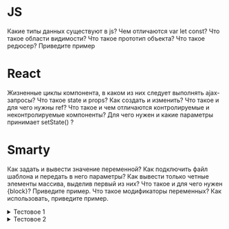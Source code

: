 # JS

Какие типы данных существуют в js?
Чем отличаются var let const?
Что такое области видимости?
Что такое прототип объекта?
Что такое редюсер? Приведите пример

# React

Жизненные циклы компонента, в каком из них следует выполнять ajax-запросы?
Что такое state и props? Как создать и изменить?
Что такое и для чего нужны ref?
Что такое и чем отличаются контролируемые и неконтролируемые компоненты?
Для чего нужен и какие параметры принимает setState() ?

# Smarty

Как задать и вывести значение переменной?
Как подключить файл шаблона и передать в него параметры?
Как вывести только четные элементы массива, выделив первый из них?
Что такое и для чего нужен {block}? Приведите пример.
Что такое модификаторы переменных? Как использовать, приведите пример.



<details>
<summary>Тестовое 1</summary>
Необходимо создать приложение-задачник.
Документацию по back-end можно найти тут:

https://uxcandy.com/~shapoval/test-task-backend/docs/v2.html

Задачи состоят из:
- имени пользователя;
- е-mail;
- текста задачи;
- статус задачи;

Стартовая страница - список задач с возможностью сортировки по имени пользователя, email и статусу. Вывод задач нужно сделать страницами по 3 штуки (с пагинацией). Видеть список задач и создавать новые может любой посетитель без регистрации.

Сделайте вход для администратора (логин "admin", пароль "123"). Администратор имеет возможность редактировать текст задачи и поставить галочку о выполнении. Выполненные задачи в общем списке выводятся с соответствующей отметкой.

В приложении нужно использовать React и Redux. Сложная архитектура не нужна, решите поставленные задачи минимально необходимым количеством кода. К дизайну особых требований нет.
Результат нужно развернуть на любом бесплатном хостинге (например - zzz.com.ua), чтобы можно было посмотреть его в действии. Код можно выложить на github или bitbucket.

Будем ждать от Вас сообщение с результатом работы. Укажите, пожалуйста, в своём письме общее количество потраченного времени.

По окончанию выполнения ждем от Вас две ссылки: на репозиторий, где выложен код и на рабочее тестовое задание.

Если Вы не смогли выполнить тестовое по любым причинам, пожалуйста, сообщите нам. Будем ждать Вашего ответа в любом случае.

Для Вашего удобства предоставляю протокол тестирования, по которому проверяется тестовое задание.
1) Перейти на стартовую страницу приложения. Должен отобразиться список задач. В списке присутствуют поля: имя пользователя, email, текст задачи, статус. Не должно быть опечаток. Зазоры должны быть ровные. Ничего не ползет. Должна быть возможность создания новой задачи. Должна быть кнопка для авторизации.
2) Не заполнять поля для новой задачи. Сохранить задачу. Должны вывестись ошибки валидации. Ввести в поле email “test”. Должна вывестись ошибка, что email не валиден.
3) Создать задачку с корректными данными (имя “test”, email “test@test.com”, текст “test job”). Задача должна отобразиться в списке задач. Данные должны быть ровно те, что были введены в поле формы. После создания задачи должно вывестись оповещение об успехе добавления (обратная связь).
4) Создать задачу с тегами в описании задачи (добавить в поле описания задачи текст , заполнить остальные поля). Задача должна отобразиться в списке задач, при этом не должен всплыть alert c текстом ‘test’.
5) Создать еще 2 задачи. Должна появиться новая страница в пагинации.
6) Отсортировать список по полю “имя пользователя” по возрастанию. Список должен пересортироваться. Перейти на последнюю страницу в пагинации. Сортировка не должна сбиться, задачи с последней страницы должны быть отображены. Далее отсортировать по тому же полю, но по убыванию. Перейти на первую страницу. Имя пользователя, которое было последним в списке, должно стать первым. Проделать этот тест для полей “email” и “статус”.
7) Перейти на страницу авторизации пользователя. Попробовать залогиниться с пустыми полями. Должна вывестись ошибка, что поля обязательны для заполнения или, что введенные данные не верные. Ввести в поле для имени пользователя “admin1”, в поле для пароля “321”. Должна вывестись ошибка о неправильных реквизитах доступа. Админский доступ не должен быть предоставлен. Ввести данные “admin” в поле для имени и “123” в поле для пароля. Авторизация должна пройти успешно. Должна отобразиться кнопка для выхода из профиля админа.
8) Для созданной задачи проставить отметку “выполнено”. Перезагрузить страницу. В общем списке задача должна отображаться с двумя отметками: статус задачи “выполнено” и “отредактировано администратором”. Отредактировать текст задачи. Сохранить и перезагрузить страницу. Текст задачи должен быть тот, который ввели при редактировании.
9) Открыть параллельно приложение в новой вкладке. Разлогиниться в новой вкладке. В этой вкладке не должно быть возможности редактировать задачу. Вернуться в предыдущую вкладку. Отредактировать задачу и сохранить. Отредактированная задача не должна быть сохранена. Приложение должно запросить авторизацию.
</details>

<details>
<summary>Тестовое 2</summary>
Предпоготовка:

Внешний вид приложения и прочие моменты:

    верхнее / боковое меню с навигацией
    Логин ( /login)
    Новости (список новостей, роут /news)
    Профиль (страница с информацией о пользователе, /profile)
    Кнопка «войти/выйти»

Страница /profile недоступна для тех, кто не залогинился.
Б Бэкэнд

Приложение использует простой «бэк» расположенный на heroku. Свой бэкэнд делать не нужно.

Для проверки доступности бэкэнда, можете перейти по адресу:

https://mysterious-reef-29460.herokuapp.com/api/v1/

Удачный логин + редирект

Форма для входа включает в себя 2 поля: email + пароль.
По нажатию на «логин» (или после нажатия клавиши Enter) уходит POST запрос с введенными данными на бэкэнд.

Адрес и метод для запроса:

POST https://mysterious-reef-29460.herokuapp.com/api/v1/validate

Если введены корректные данные: (email = 'max@test.com', password = '12345', content-type: application/json), ответ будет:

{
  "status": "ok",
  "data": {
    "id": 1
  }
}

В случае успеха — пользователя нужно редиректить на страницу профиля, на которой будет нужно получить подробную информацию о пользователе. Об этом ниже в разделе Профиль. Для выполнения этой задачи, рекомендую полученный id сохранять в стор (в какой-то из редьюсеров).

Обратите внимание на название полей (username, password), на их значения (строковые) и на то, что это POST запрос.

Если введены некорректные данные, то нужно уметь обрабатывать ответ с ошибкой:

{
  "status": "err",
  "message": "wrong_email_or_password"
}

После получения такого ответа, необходимо очистить из формы поле пароля (email не трогать) и показать красивое сообщение об ошибке: Имя пользователя или пароль введены не верно.

Дополнительно:

    организовать код таким образом, чтобы можно было легко показывать сообщения на различные сообщения об ошибке от сервера.

    сделать обработку возможной сетевой ошибки с текстом: Сервер не доступен

Запрос должен быть выполнен через традиционный redux-подход: то есть мы «диспатчим (вызываем) экшены и сохраняем необходимое в редьюсере».
П Профиль

На странице профиля необходимо сделать GET запрос, и получить подробную информацию о пользователе:

GET https://mysterious-reef-29460.herokuapp.com/api/v1/user-info/:id

В реальном приложении, после user-info мог бы быть любой id, в нашем случае — это id 1, значит запрос должен выглядеть так:

https://mysterious-reef-29460.herokuapp.com/api/v1/user-info/1

Ответ:

{
  "status": "ok",
  "data": {
    "userId": 1,
    "city": "Москва",
    "languages": [
      "English",
      "Русский"
    ],
    "social": [
      {
        "label": "vk",
        "link": "vk.com/maxpfrontend"
      },
      {
        "label": "telegram",
        "link": "t.me/maxpfrontend"
      },
      {
        "label": "web",
        "link": "https://maxpfrontend.ru"
      },
      {
        "label": "youtube",
        "link": "https://www.youtube.com/channel/UCqJyAVWwIqPWKEkfCSP1y4Q"
      },
      {
        "label": "twitter",
        "link": "https://twitter.com/MaxPatsiansky"
      },
      {
        "label": "twitch",
        "link": "http://twich.tv/maxpfrontend"
      }
    ]
  }
}

Полученные данные, положить в стор, и отрисовать на странице следующим образом:

Город: Москва

Знание языков:
 + English
 + Русский

Ссылки:

+ ссылка-иконка 1
+ ссылка-иконка 2
...

(
  т.е. кликабельная иконка каждого из сервисов.
  Ссылка открывается в новом окне
)

Иконки возьмите из google картинок, положите к себе в public директорию. Для «сайта» подойдет иконка глобуса или сито «Без воды» 🙂

Ахтунг!

В требовании к задаче, «дизайнер» захотел, чтобы сайт (web) был первым в списке, а бэкэнд-разработчик ответил, что ему «пофиг и некогда». Поэтому, сайт нужно отрисовать первым своими силами (то есть, как-то обработать входящие данные с MockAPI). Все остальное в любом порядке.

Дополнительно:

    обработать ситуацию, когда пользователь не найден.

Запрос:

GET https://mysterious-reef-29460.herokuapp.com/api/v1/user-info/2

Ответ

{
  "status": "err",
  "message": "user_not_found"
}

Н Новости

На странице, нужно вывести новости в формате «заголовок» + «текст».
Внизу страницы — «всего новостей ХХ» (зависит от количества новостей, в нашем случае это всегда «2», но вы должны сделать это число не «захардкоженным»)

Если говорить, словами «разработчиков», то API endpoint:

GET https://mysterious-reef-29460.herokuapp.com/api/v1/news 

Если словами «новичков» — нужно сделать GET запрос, по адресу выше.

Ответ:

{
  "status": "ok",
  "data": [
    {
      "id": 1,
      "title": "Не слишком ли быстро мы переходим на беспилотные автомобили",
      "text": "Автопроизводители и высокотехнологичные компании, тратящие миллиарды долларов на развитие беспилотных автомобилей и грузовиков, вовсю рекламируют автоматический транспорт, который, по их мнению, будет безопаснее, чище и сделает общество более мобильным."
    },
    {
      "id": 2,
      "title": "Интеллектуальная собственность: где заканчивается цитирование и начинается плагиат",
      "text": "Компьютерная программа или роман — это в первую очередь идея, творческий замысел. Но человек, купивший книгу, хоть и стал собственником её обложки и страниц, не может присвоить себе то, что написал или нарисовал автор, и продавать романы под своим именем. Иными словами, интеллектуальная собственность — это придуманный и созданный человеком результат. И одновременно с этим — права на него."
    }
  ]
}

Новости должны храниться в соответствующем редьюсере.
В Войти/выйти

Кнопка просто меняет свое состояние. Если пользователи уже залогинился — «Выйти», если нет — «Войти»
Т Требования ✍️

    Внимание к деталям.
    Для асинхронных запросов использовать redux-thunk, можно ducks или любой другой подход. Использование «саг» для такой задачи не рекомендуется.
    Пока новости / профиль грузятся — показывать прелоадер (использовать редьюсеры и экшены, как того требует redux).
    Пока запрос на логине «в процессе» блокировать повторные запросы (самый легкий способ, это блокировать нажатия кнопки Enter + сделать disabled кнопку отправки формы). Разумеется, чтобы пользователю было понятнее, текст disabled кнопки можно сделать: «Проверяю…» либо прелоадер как на профиле/новостях.
    В форме показывать ошибку + стандартную валидацию email (по типу инпута, либо по регулярному выражению).
    Код разместить на github
</details>
